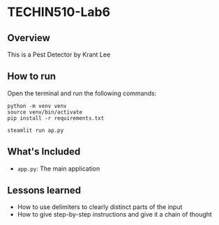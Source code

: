 # TECHIN510-Lab6

## Overview

This is a Pest Detector by Krant Lee

## How to run

Open the terminal and run the following commands:
```
python -m venv venv
source venv/bin/activate
pip install -r requirements.txt
```
```
steamlit run ap.py
```

## What's Included

- `app.py`: The main application

## Lessons learned
- How to use delimiters to clearly distinct parts of the input
- How to give step-by-step instructions and give it a chain of thought